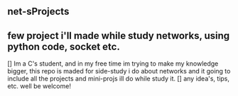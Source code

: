 ## net-sProjects
## few project i'll made while study networks, using python code, socket etc.
[] Im a C's student, and in my free time im trying to make my knowledge bigger,
  this repo is maded for side-study i do about networks and it going to include all the projects and mini-projs ill do while study it.
[] any idea's, tips, etc. well be welcome! 
